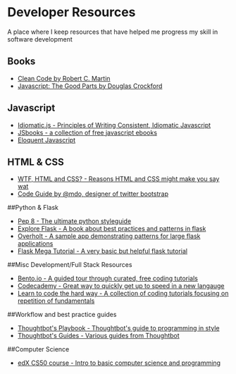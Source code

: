 # Developer Resources

A place where I keep resources that have helped me progress my skill in software development

## Books
* [Clean Code by Robert C. Martin](http://amzn.com/0132350882)
* [Javascript: The Good Parts by Douglas Crockford](http://amzn.com/0596517742)

## Javascript
* [Idiomatic.js - Principles of Writing Consistent, Idiomatic Javascript](https://github.com/rwaldron/idiomatic.js) 
* [JSbooks - a collection of free javascript ebooks](http://jsbooks.revolunet.com/)
* [Eloquent Javascript](http://eloquentjavascript.net/)

## HTML & CSS
* [WTF, HTML and CSS? - Reasons HTML and CSS might make you say wat](http://wtfhtmlcss.com/)
* [Code Guide by @mdo, designer of twitter bootstrap](http://codeguide.co/)

##Python & Flask
* [Pep 8 - The ultimate python styleguide](https://www.python.org/dev/peps/pep-0008/)
* [Explore Flask - A book about best practices and patterns in flask](https://exploreflask.com/index.html)
* [Overholt - A sample app demonstrating patterns for large flask applications](http://mattupstate.com/python/2013/06/26/how-i-structure-my-flask-applications.html)
* [Flask Mega Tutorial - A very basic but helpful flask tutorial](http://blog.miguelgrinberg.com/post/the-flask-mega-tutorial-part-i-hello-world)

##Misc Development/Full Stack Resources
* [Bento.io - A guided tour through curated, free coding tutorials](http://bento.io)
* [Codecademy - Great way to quickly get up to speed in a new langauge](http://codecademy.com)
* [Learn to code the hard way - A collection of coding tutorials focusing on  repetition of fundamentals](http://learncodethehardway.org/)

##Workflow and best practice guides
* [Thoughtbot's Playbook - Thoughtbot's guide to programming in style](http://playbook.thoughtbot.com/)
* [Thoughtbot's Guides - Various guides from Thoughtbot](https://github.com/thoughtbot/guides) 

##Computer Science
* [edX CS50 course - Intro to basic computer science and programming](tests/functional_tests/retailer/socal_data_tests.py)
